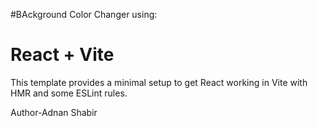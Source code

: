 #BAckground Color Changer using:
# React + Vite

This template provides a minimal setup to get React working in Vite with HMR and some ESLint rules.

Author-Adnan Shabir
